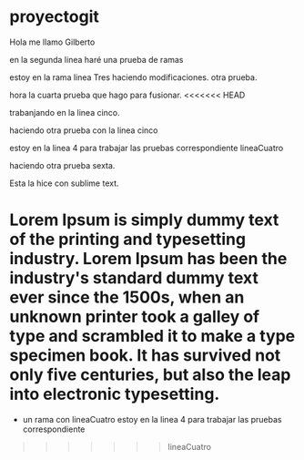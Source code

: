 # proyectogit

 Hola me llamo Gilberto

 en la segunda linea haré una prueba de ramas

 estoy en la rama linea Tres
 haciendo modificaciones.
 otra prueba.

 hora la cuarta prueba que hago para fusionar.
<<<<<<< HEAD


 trabanjando en la linea cinco.

 haciendo otra prueba con la linea cinco

 estoy en la linea 4 para trabajar las pruebas correspondiente
 lineaCuatro


haciendo otra prueba sexta.

Esta la hice con sublime text.
 
Lorem Ipsum is simply dummy text of the printing and typesetting industry. Lorem Ipsum has been the industry's standard dummy text ever since the 1500s, when an unknown printer took a galley of type and scrambled it to make a type specimen book. It has survived not only five centuries, but also the leap into electronic typesetting.
=======
 - un rama con lineaCuatro
 estoy en la linea 4 para trabajar las pruebas correspondiente
>>>>>>> lineaCuatro
